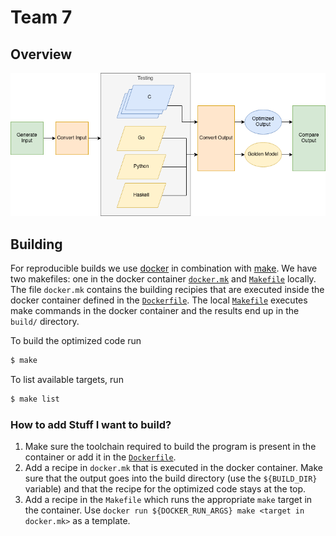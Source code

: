 # Team 7

## Overview

![ASL Overview](./assets/ASL_Overview.png)

## Building
For reproducible builds we use [docker](https://www.docker.com/get-started) in combination with [make](https://www.gnu.org/software/make).
We have two makefiles: one in the docker container [`docker.mk`](docker.mk) and [`Makefile`](Makefile) locally.
The file `docker.mk` contains the building recipies that are executed inside the docker container defined in
the [`Dockerfile`](Dockerfile). The local [`Makefile`](Makefile) executes make commands in the docker container
and the results end up in the `build/` directory.

To build the optimized code run
```bash
$ make
```

To list available targets, run
```bash
$ make list
```

### How to add Stuff I want to build?
1. Make sure the toolchain required to build the program is present in the container or add it in the [`Dockerfile`](Dockerfile).
2. Add a recipe in `docker.mk` that is executed in the docker container. Make sure that the output goes
into the build directory (use the `${BUILD_DIR}` variable) and that the recipe for the optimized code
stays at the top.
3. Add a recipe in the `Makefile` which runs the appropriate `make` target in the container. Use
`docker run ${DOCKER_RUN_ARGS} make <target in docker.mk>` as a template.
